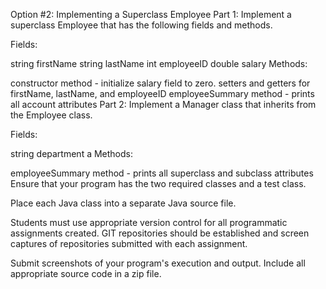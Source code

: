 Option #2:  Implementing a Superclass Employee
Part 1: Implement a superclass Employee that has the following fields and methods.

Fields:

string firstName
string lastName
int employeeID
double salary
Methods:  

constructor method -   initialize salary field to zero.
setters and getters for firstName, lastName, and employeeID
employeeSummary method - prints all account attributes
Part 2: Implement a Manager class that inherits from the Employee class. 

Fields:

string department a
Methods:

employeeSummary method - prints all superclass and subclass attributes
Ensure that your program has the two required classes and a test class.

Place each Java class into a separate Java source file.

Students must use appropriate version control for all programmatic assignments created. GIT repositories should be established and screen captures of repositories submitted with each assignment.

Submit screenshots of your program's execution and output. Include all appropriate source code in a zip file.
